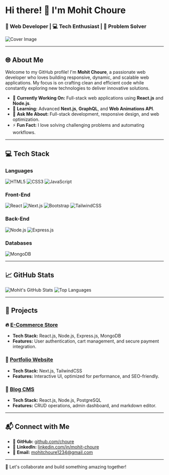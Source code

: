 # Hi there! 👋 I'm **Mohit Choure**  
### 🚀 Web Developer | 💻 Tech Enthusiast | 🎨 Problem Solver  

![Cover Image](https://user-images.githubusercontent.com/107936455/203690603-726e50ce-2cf6-4b62-82ee-d51ed9100f05.gif)

---

## 🌐 About Me  

Welcome to my GitHub profile! I'm **Mohit Choure**, a passionate web developer who loves building responsive, dynamic, and scalable web applications. My focus is on crafting clean and efficient code while constantly exploring new technologies to deliver innovative solutions.

- 🔭 **Currently Working On:** Full-stack web applications using **React.js** and **Node.js**.  
- 🌱 **Learning:** Advanced **Next.js**, **GraphQL**, and **Web Animations API**.  
- 💬 **Ask Me About:** Full-stack development, responsive design, and web optimization.  
- ⚡ **Fun Fact:** I love solving challenging problems and automating workflows.  

---

## 💻 Tech Stack  

### **Languages**  
![HTML5](https://img.shields.io/badge/HTML5-%23E34F26.svg?style=for-the-badge&logo=html5&logoColor=white)  ![CSS3](https://img.shields.io/badge/CSS3-%231572B6.svg?style=for-the-badge&logo=css3&logoColor=white)  ![JavaScript](https://img.shields.io/badge/JavaScript-%23F7DF1E.svg?style=for-the-badge&logo=javascript&logoColor=black)  

### **Front-End**  
![React](https://img.shields.io/badge/React-%2361DAFB.svg?style=for-the-badge&logo=react&logoColor=black)  ![Next.js](https://img.shields.io/badge/Next.js-%23000000.svg?style=for-the-badge&logo=next.js&logoColor=white)  ![Bootstrap](https://img.shields.io/badge/Bootstrap-%237952B3.svg?style=for-the-badge&logo=bootstrap&logoColor=white)  ![TailwindCSS](https://img.shields.io/badge/TailwindCSS-%2338B2AC.svg?style=for-the-badge&logo=tailwind-css&logoColor=white)  

### **Back-End**  
![Node.js](https://img.shields.io/badge/Node.js-%23339933.svg?style=for-the-badge&logo=node.js&logoColor=white)  ![Express.js](https://img.shields.io/badge/Express.js-%23000000.svg?style=for-the-badge&logo=express&logoColor=white)  

### **Databases**  
![MongoDB](https://img.shields.io/badge/MongoDB-%2347A248.svg?style=for-the-badge&logo=mongodb&logoColor=white)  

---

## 📈 GitHub Stats  

![Mohit's GitHub Stats](https://github-readme-stats.vercel.app/api?username=choure&show_icons=true&theme=radical)  ![Top Languages](https://github-readme-stats.vercel.app/api/top-langs/?username=choure&layout=compact&theme=radical)

---

## 📂 Projects  

### 🔥 [E-Commerce Store](https://github.com/choure/ecommerce-store)  
- **Tech Stack:** React.js, Node.js, Express.js, MongoDB  
- **Features:** User authentication, cart management, and secure payment integration.

### 🎨 [Portfolio Website](https://github.com/choure/portfolio)  
- **Tech Stack:** Next.js, TailwindCSS  
- **Features:** Interactive UI, optimized for performance, and SEO-friendly.

### 🚀 [Blog CMS](https://github.com/choure/blog-cms)  
- **Tech Stack:** React.js, Node.js, PostgreSQL  
- **Features:** CRUD operations, admin dashboard, and markdown editor.

---

## 📬 Connect with Me  

- 🔗 **GitHub:** [github.com/choure](https://github.com/choure)  
- 🔗 **LinkedIn:** [linkedin.com/in/mohit-choure](https://www.linkedin.com/in/mohit-choure-1820b816a/)  
- 📧 **Email:** [mohitchoure1234@gmail.com](mailto:mohitchoure1234@gmail.com)  

---

🤝 Let's collaborate and build something amazing together!
